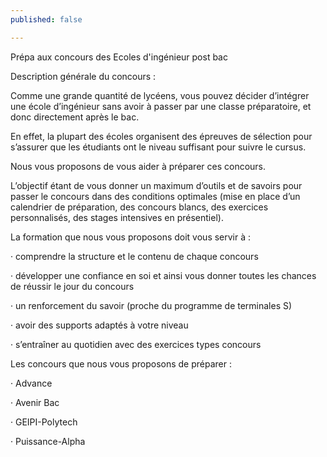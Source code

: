 ```yaml
---
published: false

---
```

Prépa aux concours des Ecoles d'ingénieur post bac 

Description générale du concours : 

Comme une grande quantité de lycéens, vous pouvez décider d’intégrer une école d’ingénieur sans avoir à passer par une classe préparatoire, et donc directement après le bac.

En effet, la plupart des écoles organisent des épreuves de sélection pour s’assurer que les étudiants ont le niveau suffisant pour suivre le cursus.

Nous vous proposons de vous aider à préparer ces concours. 

L’objectif étant de vous donner un maximum d’outils et de savoirs pour passer le concours dans des conditions optimales (mise en place d’un calendrier de préparation, des concours blancs, des exercices personnalisés, des stages intensives en présentiel).

La formation que nous vous proposons doit vous servir à :

· comprendre la structure et le contenu de chaque concours

· développer une confiance en soi et ainsi vous donner toutes les chances de réussir le jour du concours

· un renforcement du savoir (proche du programme de terminales S)

· avoir des supports adaptés à votre niveau

· s’entraîner au quotidien avec des exercices types concours

Les concours que nous vous proposons de préparer :

· Advance

· Avenir Bac

· GEIPI-Polytech

· Puissance-Alpha
